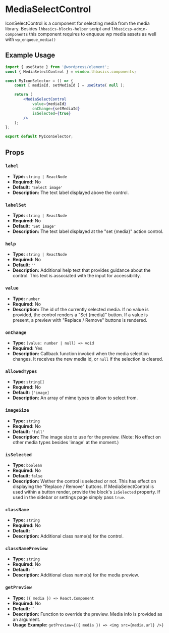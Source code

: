 # MediaSelectControl

IconSelectControl is a component for selecting media from the media library.
Besides `lhbasics-blocks-helper` script and `lhbasicsp-admin-components`
this component requires to enqueue wp media assets as well with `wp_enqueue_media()`

## Example Usage

```jsx
import { useState } from '@wordpress/element';
const { MediaSelectControl } = window.lhbasics.components;

const MyIconSelector = () => {
	const [ mediaId, setMediaId ] = useState( null );

	return (
		<MediaSelectControl
			value={mediaId}
			onChange={setMediaId}
			isSelected={true}
		/>
	);
};

export default MyIconSelector;
```

## Props

### `label`

- **Type:** `string | ReactNode`
- **Required:** No
- **Default:** `'Select image'`
- **Description:** The text label displayed above the control.

### `labelSet`

- **Type:** `string | ReactNode`
- **Required:** No
- **Default:** `'Set image'`
- **Description:** The text label displayed at the "set {media}" action control.

### `help`

- **Type:** `string | ReactNode`
- **Required:** No
- **Default:** `''`
- **Description:** Additional help text that provides guidance about the control. This text is associated with the input for accessibility.

### `value`

- **Type:** `number`
- **Required:** No
- **Description:** The id of the currently selected media. If no value is provided, the control renders a "Set {media}" button. If a value is present, a preview with "Replace / Remove" buttons is rendered.

### `onChange`

- **Type:** `(value: number | null) => void`
- **Required:** Yes
- **Description:** Callback function invoked when the media selection changes. It receives the new media id, or `null` if the selection is cleared.

### `allowedTypes`

- **Type:** `string[]`
- **Required:** No
- **Default:** `['image]`
- **Description:** An array of mime types to allow to select from.

### `imageSize`

- **Type:** `string`
- **Required:** No
- **Default:** `'full'`
- **Description:** The image size to use for the preview. (Note: No effect on other media types besides 'image' at the moment.)

### `isSelected`

- **Type:** `boolean`
- **Required:** No
- **Default:** `false`
- **Description:** Wether the control is selected or not. This has effect on displaying the "Replace / Remove" buttons. If MediaSelectControl is used within a button render, provide the block's `isSelected` property. If used in the sidebar or settings page simply pass `true`.

### `className`

- **Type:** `string`
- **Required:** No
- **Default:** ``
- **Description:** Additional class name(s) for the control.

### `classNamePreview`

- **Type:** `string`
- **Required:** No
- **Default:** ``
- **Description:** Additional class name(s) for the media preview.

### `getPreview`

- **Type:** `({ media }) => React.Component`
- **Required:** No
- **Default:** ``
- **Description:** Function to override the preview. Media info is provided as an argument.
- **Usage Example:** `getPreview={({ media }) => <img src={media.url} />}`
